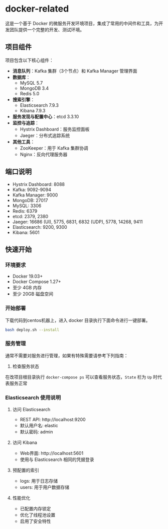 # docker-related

这是一个基于 Docker 的微服务开发环境项目，集成了常用的中间件和工具，为开发团队提供一个完整的开发、测试环境。

## 项目组件

项目包含以下核心组件：

- **消息队列**：Kafka 集群（3个节点）和 Kafka Manager 管理界面
- **数据库**：
  - MySQL 5.7
  - MongoDB 3.4
  - Redis 5.0
- **搜索引擎**：
  - Elasticsearch 7.9.3
  - Kibana 7.9.3
- **服务发现与配置中心**：etcd 3.3.10
- **监控与追踪**：
  - Hystrix Dashboard：服务监控面板
  - Jaeger：分布式追踪系统
- **其他工具**：
  - ZooKeeper：用于 Kafka 集群协调
  - Nginx：反向代理服务器

## 端口说明

- Hystrix Dashboard: 8088
- Kafka: 9092-9094
- Kafka Manager: 9000
- MongoDB: 27017
- MySQL: 3306
- Redis: 6379
- etcd: 2379, 2380
- Jaeger: 16686 (UI), 5775, 6831, 6832 (UDP), 5778, 14268, 9411
- Elasticsearch: 9200, 9300
- Kibana: 5601

## 快速开始

### 环境要求
- Docker 19.03+
- Docker Compose 1.27+
- 至少 4GB 内存
- 至少 20GB 磁盘空间

### 开始部署

下载代码到centos机器上，进入 docker 目录执行下面命令进行一键部署。

```bash
bash deploy.sh --install
```

### 服务管理

通常不需要对服务进行管理，如果有特殊需要请参考下列指南：

1. 检查服务状态

在改项目根目录执行 `docker-compose ps` 可以查看服务状态，`State` 栏为 `Up` 时代表服务正常

### Elasticsearch 使用说明

1. 访问 Elasticsearch
   - REST API: http://localhost:9200
   - 默认用户名: elastic
   - 默认密码: admin

2. 访问 Kibana
   - Web界面: http://localhost:5601
   - 使用与 Elasticsearch 相同的凭据登录

3. 预配置的索引
   - logs: 用于日志存储
   - users: 用于用户数据存储

4. 性能优化
   - 已配置内存锁定
   - 优化了线程池设置
   - 启用了安全特性
